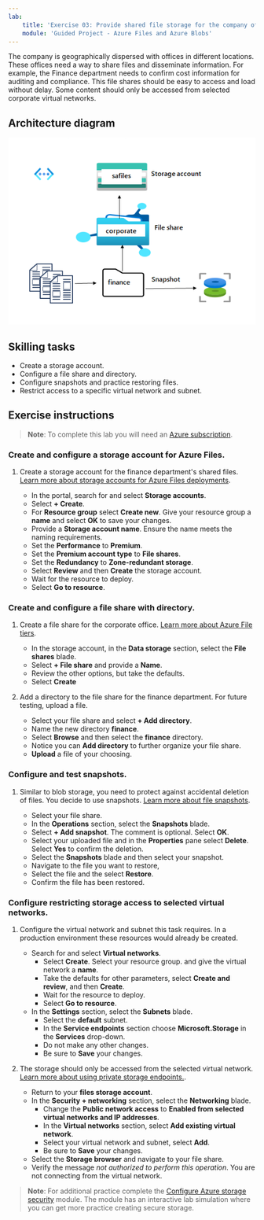 ```yaml
---
lab:
    title: 'Exercise 03: Provide shared file storage for the company offices'
    module: 'Guided Project - Azure Files and Azure Blobs'
---
```


The company is geographically dispersed with offices in different locations.  These offices need a way to share files and disseminate information. For example, the Finance department needs to confirm cost information for auditing and compliance. This file shares should be easy to access and load without delay. Some content should only be accessed from selected corporate virtual networks.


## Architecture diagram

![Diagram with a storage account, file share, and directory](../Media/task_03.png)

## Skilling tasks
- Create a storage account. 
- Configure a file share and directory. 
- Configure snapshots and practice restoring files. 
- Restrict access to a specific virtual network and subnet. 

## Exercise instructions

>**Note**: To complete this lab you will need an [Azure subscription](https://azure.microsoft.com/free/).

### Create and configure a storage account for Azure Files. 

1. Create a storage account for the finance department's shared files.  [Learn more about storage accounts for Azure Files deployments](https://learn.microsoft.com/azure/storage/files/storage-files-planning#management-concepts).

    - In the portal, search for and select **Storage accounts**.
    - Select **+ Create**.
    - For **Resource group** select **Create new**. Give your resource group a **name** and select **OK** to save your changes. 
    - Provide a **Storage account name**. Ensure the name meets the naming requirements. 
    - Set the **Performance** to **Premium**.
    - Set the **Premium account type** to **File shares**.
    - Set the **Redundancy** to **Zone-redundant storage**.
    - Select **Review** and then **Create** the storage account.
    - Wait for the resource to deploy.
    - Select **Go to resource**. 

### Create and configure a file share with directory.

1. Create a file share for the corporate office. [Learn more about Azure File tiers](https://learn.microsoft.com/azure/storage/files/storage-files-planning#storage-tiers).

    - In the storage account, in the **Data storage** section, select the **File shares** blade. 
    - Select **+ File share** and provide a **Name**.
    - Review the other options, but take the defaults.
    - Select **Create**

1. Add a directory to the file share for the finance department. For future testing, upload a file. 

    - Select your file share and select **+ Add directory**. 
    - Name the new directory **finance**.
    - Select **Browse** and then select the **finance** directory.
    - Notice you can **Add directory** to further organize your file share.
    - **Upload** a file of your choosing. 

### Configure and test snapshots.

1. Similar to blob storage, you need to protect against accidental deletion of files. You decide to use snapshots. [Learn more about file snapshots](https://learn.microsoft.com/azure/storage/files/storage-snapshots-files).
    
    - Select your file share.
    - In the **Operations** section, select the **Snapshots** blade. 
    - Select **+ Add snapshot**. The comment is optional. Select **OK**. 
    - Select your uploaded file and in the **Properties** pane select **Delete**. Select **Yes** to confirm the deletion. 
    - Select the **Snapshots** blade and then select your snapshot. 
    - Navigate to the file you want to restore,
    - Select the file and the select **Restore**.
    - Confirm the file has been restored. 

### Configure restricting storage access to selected virtual networks.

1. Configure the virtual network and subnet this task requires. In a production environment these resources would already be created.
    - Search for and select **Virtual networks**.
        - Select **Create**. Select your resource group. and give the virtual network a **name**.
        - Take the defaults for other parameters, select **Create and review**, and then **Create**.
        - Wait for the resource to deploy.
        - Select **Go to resource**. 
    - In the **Settings** section, select the **Subnets** blade.
        - Select the **default** subnet.
        - In the **Service endpoints** section choose **Microsoft.Storage** in the **Services** drop-down.
        - Do not make any other changes.    
        - Be sure to **Save** your changes. 
   
1. The storage should only be accessed from the selected virtual network. [Learn more about using private storage endpoints.](https://learn.microsoft.com/azure/storage/common/storage-private-endpoints).

    - Return to your **files storage account**. 
    - In the **Security + networking** section, select the **Networking** blade.
        - Change the **Public network access** to **Enabled from selected virtual networks and IP addresses**.
        - In the **Virtual networks** section, select **Add existing virtual network**.
        - Select your virtual network and subnet, select **Add**.
        - Be sure to **Save** your changes. 
    - Select the **Storage browser** and navigate to your file share. 
    - Verify the message *not authorized to perform this operation*. You are not connecting from the virtual network. 


>**Note**: For additional practice complete the [Configure Azure storage security](https://learn.microsoft.com/training/modules/configure-storage-security/) module. The module has an interactive lab simulation where you can get more practice creating secure storage. 
